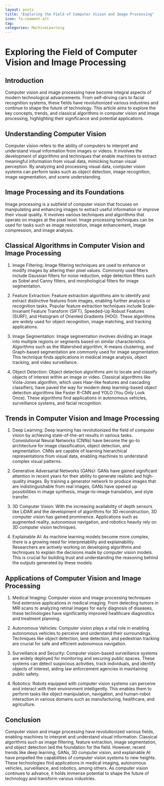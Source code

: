 ```yaml
---
layout: posts
title: "Exploring the Field of Computer Vision and Image Processing"
icon: fa-comment-alt
tag:      
categories: MachineLearning
---
```



# Exploring the Field of Computer Vision and Image Processing

## Introduction

Computer vision and image processing have become integral aspects of modern technological advancements. From self-driving cars to facial recognition systems, these fields have revolutionized various industries and continue to shape the future of technology. This article aims to explore the key concepts, trends, and classical algorithms in computer vision and image processing, highlighting their significance and potential applications.

## Understanding Computer Vision

Computer vision refers to the ability of computers to interpret and understand visual information from images or videos. It involves the development of algorithms and techniques that enable machines to extract meaningful information from visual data, mimicking human visual perception. By analyzing and processing visual data, computer vision systems can perform tasks such as object detection, image recognition, image segmentation, and scene understanding.

## Image Processing and its Foundations

Image processing is a subfield of computer vision that focuses on manipulating and enhancing images to extract useful information or improve their visual quality. It involves various techniques and algorithms that operate on images at the pixel level. Image processing techniques can be used for tasks such as image restoration, image enhancement, image compression, and image analysis.

## Classical Algorithms in Computer Vision and Image Processing

1. Image Filtering: Image filtering techniques are used to enhance or modify images by altering their pixel values. Commonly used filters include Gaussian filters for noise reduction, edge detection filters such as Sobel and Canny filters, and morphological filters for image segmentation.

2. Feature Extraction: Feature extraction algorithms aim to identify and extract distinctive features from images, enabling further analysis or recognition tasks. Popular feature extraction techniques include Scale-Invariant Feature Transform (SIFT), Speeded-Up Robust Features (SURF), and Histogram of Oriented Gradients (HOG). These algorithms are widely used for object recognition, image matching, and tracking applications.

3. Image Segmentation: Image segmentation involves dividing an image into multiple regions or segments based on similar characteristics. Algorithms such as the Watershed algorithm, K-means clustering, and Graph-based segmentation are commonly used for image segmentation. This technique finds applications in medical image analysis, object tracking, and video surveillance.

4. Object Detection: Object detection algorithms aim to locate and classify objects of interest within an image or video. Classical algorithms like Viola-Jones algorithm, which uses Haar-like features and cascading classifiers, have paved the way for modern deep learning-based object detection algorithms like Faster R-CNN and YOLO (You Only Look Once). These algorithms find applications in autonomous vehicles, surveillance systems, and facial recognition.

## Trends in Computer Vision and Image Processing

1. Deep Learning: Deep learning has revolutionized the field of computer vision by achieving state-of-the-art results in various tasks. Convolutional Neural Networks (CNNs) have become the go-to architecture for image classification, object detection, and segmentation. CNNs are capable of learning hierarchical representations from visual data, enabling machines to understand complex visual patterns.

2. Generative Adversarial Networks (GANs): GANs have gained significant attention in recent years for their ability to generate realistic and high-quality images. By training a generator network to produce images that are indistinguishable from real images, GANs have opened up possibilities in image synthesis, image-to-image translation, and style transfer.

3. 3D Computer Vision: With the increasing availability of depth sensors like LiDAR and the development of algorithms for 3D reconstruction, 3D computer vision has gained prominence. Applications such as augmented reality, autonomous navigation, and robotics heavily rely on 3D computer vision techniques.

4. Explainable AI: As machine learning models become more complex, there is a growing need for interpretability and explainability. Researchers are actively working on developing algorithms and techniques to explain the decisions made by computer vision models. This is crucial for building trust and understanding the reasoning behind the outputs generated by these models.

## Applications of Computer Vision and Image Processing

1. Medical Imaging: Computer vision and image processing techniques find extensive applications in medical imaging. From detecting tumors in MRI scans to analyzing retinal images for early diagnosis of diseases, these technologies have significantly improved healthcare diagnostics and treatment planning.

2. Autonomous Vehicles: Computer vision plays a vital role in enabling autonomous vehicles to perceive and understand their surroundings. Techniques like object detection, lane detection, and pedestrian tracking are crucial for safe and efficient autonomous navigation.

3. Surveillance and Security: Computer vision-based surveillance systems are widely deployed for monitoring and securing public spaces. These systems can detect suspicious activities, track individuals, and identify objects of interest, aiding law enforcement agencies in maintaining public safety.

4. Robotics: Robots equipped with computer vision systems can perceive and interact with their environment intelligently. This enables them to perform tasks like object manipulation, navigation, and human-robot interaction in various domains such as manufacturing, healthcare, and agriculture.

## Conclusion

Computer vision and image processing have revolutionized various fields, enabling machines to interpret and understand visual information. Classical algorithms such as image filtering, feature extraction, image segmentation, and object detection laid the foundation for the field. However, recent trends like deep learning, GANs, 3D computer vision, and explainable AI have propelled the capabilities of computer vision systems to new heights. These technologies find applications in medical imaging, autonomous vehicles, surveillance, and robotics, among others. As computer vision continues to advance, it holds immense potential to shape the future of technology and transform various industries.